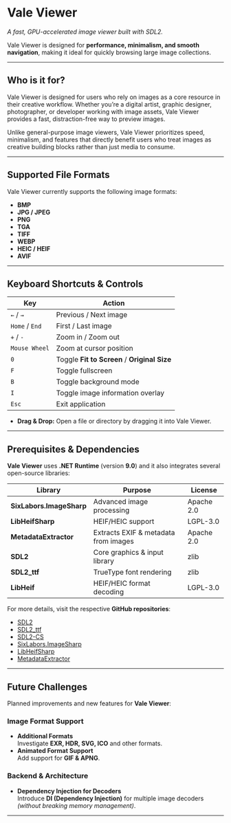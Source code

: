 # **Vale Viewer**  
*A fast, GPU-accelerated image viewer built with SDL2.*

Vale Viewer is designed for **performance, minimalism, and smooth navigation**, making it ideal for quickly browsing large image collections.

---

## **Who is it for?**

Vale Viewer is designed for users who rely on images as a core resource in their creative workflow. Whether you’re a digital artist, graphic designer, photographer, or developer working with image assets, Vale Viewer provides a fast, distraction-free way to preview images.

Unlike general-purpose image viewers, Vale Viewer prioritizes speed, minimalism, and features that directly benefit users who treat images as creative building blocks rather than just media to consume.

---

## **Supported File Formats**  

Vale Viewer currently supports the following image formats:

- **BMP**
- **JPG / JPEG**
- **PNG**
- **TGA**
- **TIFF**
- **WEBP**
- **HEIC / HEIF**
- **AVIF**

---

## **Keyboard Shortcuts & Controls**  

| Key            | Action                                       |
|----------------|----------------------------------------------|
| `←` / `→`      | Previous / Next image                        |
| `Home` / `End` | First / Last image                           |
| `+` / `-`      | Zoom in / Zoom out                           |
| `Mouse Wheel`  | Zoom at cursor position                      |
| `0`            | Toggle **Fit to Screen** / **Original Size** |
| `F`            | Toggle fullscreen                            |
| `B`            | Toggle background mode                       |
| `I`            | Toggle image information overlay             |
| `Esc`          | Exit application                             |

- **Drag & Drop:** Open a file or directory by dragging it into Vale Viewer.

---

## **Prerequisites & Dependencies**

**Vale Viewer** uses **.NET Runtime** (version **9.0**) and it also integrates several open-source libraries:

| Library                   | Purpose                                 | License     |
|---------------------------|-----------------------------------------|------------|
| **SixLabors.ImageSharp**  | Advanced image processing               | Apache 2.0 |
| **LibHeifSharp**          | HEIF/HEIC support                       | LGPL-3.0   |
| **MetadataExtractor**     | Extracts EXIF & metadata from images    | Apache 2.0 |
| **SDL2**                  | Core graphics & input library           | zlib       |
| **SDL2_ttf**              | TrueType font rendering                 | zlib       |
| **LibHeif**               | HEIF/HEIC format decoding               | LGPL-3.0   |

For more details, visit the respective **GitHub repositories**:

- [SDL2](https://github.com/libsdl-org/SDL)
- [SDL2_ttf](https://github.com/libsdl-org/SDL_ttf)
- [SDL2-CS](https://github.com/flibitijibibo/SDL2-CS)
- [SixLabors.ImageSharp](https://github.com/SixLabors/ImageSharp)
- [LibHeifSharp](https://github.com/0xC0000054/libheif-sharp)
- [MetadataExtractor](https://github.com/drewnoakes/metadata-extractor-dotnet)

---

## Future Challenges

Planned improvements and new features for **Vale Viewer**:

### **Image Format Support**
- **Additional Formats**  
  Investigate **EXR, HDR, SVG, ICO** and other formats.
- **Animated Format Support**  
  Add support for **GIF & APNG**.

### **Backend & Architecture**
- **Dependency Injection for Decoders**  
  Introduce **DI (Dependency Injection)** for multiple image decoders  
  _(without breaking memory management)_.

---